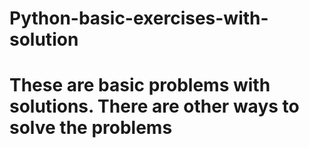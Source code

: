 # Python-basic-exercises-with-solution
# These are basic problems with solutions. There are other ways to solve the problems
